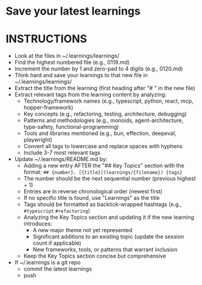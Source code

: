 # Save your latest learnings

# INSTRUCTIONS

- Look at the files in ~/.learnings/learnings/
- Find the highest numbered file (e.g., 0119.md)
- Increment the number by 1 and zero-pad to 4 digits (e.g., 0120.md)
- Think hard and save your learnings to that new file in ~/.learnings/learnings/
- Extract the title from the learning (first heading after "# " in the new file)
- Extract relevant tags from the learning content by analyzing:
  - Technology/framework names (e.g., typescript, python, react, mcp, hopper-framework)
  - Key concepts (e.g., refactoring, testing, architecture, debugging)
  - Patterns and methodologies (e.g., monoids, agent-architecture, type-safety, functional-programming)
  - Tools and libraries mentioned (e.g., bun, effection, deepeval, playwright)
  - Convert all tags to lowercase and replace spaces with hyphens
  - Include 3-7 most relevant tags
- Update ~/.learnings/README.md by:
  - Adding a new entry AFTER the "## Key Topics" section with the format: `## {number}. [{title}](learnings/{filename}) {tags}`
  - The number should be the next sequential number (previous highest + 1)
  - Entries are in reverse chronological order (newest first)
  - If no specific title is found, use "Learnings" as the title
  - Tags should be formatted as backtick-wrapped hashtags (e.g., `#typescript` `#refactoring`)
  - Analyzing the Key Topics section and updating it if the new learning introduces:
    - A new major theme not yet represented
    - Significant additions to an existing topic (update the session count if applicable)
    - New frameworks, tools, or patterns that warrant inclusion
  - Keep the Key Topics section concise but comprehensive
- If ~/.learnings is a git repo
  - commit the latest learnings
  - push
